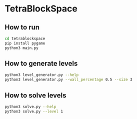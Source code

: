 
# TetraBlockSpace


## How to run


```bash
cd tetrablockspace
pip install pygame
python3 main.py
``` 

## How to generate levels

```bash
python3 level_generator.py --help
python3 level_generator.py --wall_percentage 0.5 --size 3
``` 

## How to solve levels

```bash
python3 solve.py --help
python3 solve.py --level 1
``` 



